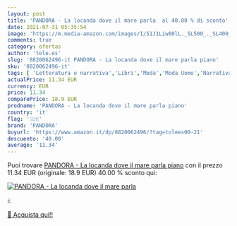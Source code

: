 ```yaml
---
layout: post
title: 'PANDORA - La locanda dove il mare parla  al 40.00 % di sconto'
date: 2021-07-31 05:35:54
image: 'https://m.media-amazon.com/images/I/51J1Liw80lL._SL500_._SL400_.jpg'
comments: true
category: ofertas
author: 'tole.es'
slug: '8820062496-it PANDORA - La locanda dove il mare parla piano'
sku: '8820062496-it'
tags: [ 'Letteratura e narrativa','Libri','Moda','Moda Uomo','Narrativa contemporanea','Narrativa letteraria','Orologi uomo','pandora', ]
actualPrice: 11.34 EUR
currency: EUR
price: 11.34
comparePrice: 18.9 EUR
prodname: 'PANDORA - La locanda dove il mare parla piano'
country: 'it'
flag: '🇮🇹'
brand: 'PANDORA'
buyurl: 'https://www.amazon.it/dp/8820062496/?tag=tolees00-21'
descuento: '40.00'
average: '11.34'
---
```


Puoi trovare [PANDORA - La locanda dove il mare parla piano](https://www.amazon.it/dp/8820062496/?tag=tolees00-21) con il prezzo 11.34 EUR (originale: 18.9 EUR) 40.00 % sconto qui:

[![PANDORA - La locanda dove il mare parla ](https://m.media-amazon.com/images/I/51J1Liw80lL._SL500_._SL400_.jpg)](https://www.amazon.it/dp/8820062496/?tag=tolees00-21)

ℹ️:


[🛒 Acquista qui!!](https://www.amazon.it/dp/8820062496/?tag=tolees00-21)
